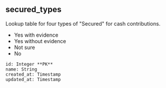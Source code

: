 ## secured_types

Lookup table for four types of "Secured" for cash contributions.

* Yes with evidence
* Yes without evidence
* Not sure
* No


```
id: Integer **PK**
name: String
created_at: Timestamp
updated_at: Timestamp
```